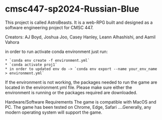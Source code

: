 # cmsc447-sp2024-Russian-Blue

This project is called AstroBeasts. It is a web-RPG built and designed as a software engineering project for CMSC 447.

Creators: AJ Boyd, Joshua Joo, Casey Hanley, Leann Alhashishi, and Aamil Vahora


in order to run activate conda environment just run: 

    * `conda env create -f environment.yml`
    * `conda activate proj1`
    * in order to updated env do -> `conda env export --name your_env_name > environment.yml`

If the environment is not working, the packages needed to run the game are located
in the environment.yml file. Please make sure either the environment is running or the packages required are downloaded.

Hardware/Software Requirements
The game is compatible with MacOS and PC. The game has been tested on Chrome, Edge, Safari ….Generally, any modern operating system will support the game. 


